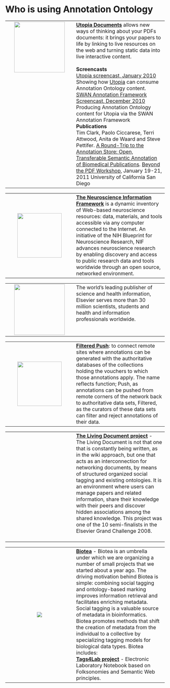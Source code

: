 # Who is using Annotation Ontology #

<table>
<tr>
<td width='200px' align='center' valign='top'>
<img src='http://getutopia.com/images/utopia.png' width='160px' />
</td>
<td valign='top'>
<b><a href='http://getutopia.com/documents/'>Utopia Documents</a></b> allows new ways of thinking about your PDFs documents: it brings your papers to life by linking to live resources on the web and turning static data into live interactive content.<br>
<br>
<b>Screencasts</b><br />
<a href='http://www.scivee.tv/node/26720'>Utopia screencast, January 2010</a> Showing how <a href='http://getutopia.com/documents/'>Utopia</a> can consume Annotation Ontology content.<br />
<a href='http://vimeo.com/18510599'>SWAN Annotation Framework Screencast, December 2010</a> Producing Annotation Ontology content for Utopia via the SWAN Annotation Framework<br />
<b>Publications</b><br />
Tim Clark, Paolo Ciccarese, Terri Attwood, Anita de Waard and Steve Pettifer. <a href='https://sites.google.com/site/beyondthepdf/workshop-papers/clarkciccaresedewaardpettifer'>A Round-Trip to the Annotation Store: Open, Transferable Semantic Annotation of Biomedical Publications</a>. <a href='https://sites.google.com/site/beyondthepdf/'>Beyond the PDF Workshop</a>, January 19-21, 2011 University of California San Diego<br>
</td>
</tr>
</table>

<table>
<tr>
<td width='200px' align='center'>
<img src='http://www.neuinfo.org/images/nif-logo.png' width='140px' />
</td>
<td cellpadding='6px' valign='top'>
<b><a href='http://www.neuinfo.org/'>The Neuroscience Information Framework</a></b> is a dynamic inventory of Web-based neuroscience resources: data, materials, and tools accessible via any computer connected to the Internet. An initiative of the NIH Blueprint for Neuroscience Research, NIF advances neuroscience research by enabling discovery and access to public research data and tools worldwide through an open source, networked environment.<br>
</td>
</tr>
</table>

<table>
<tr>
<td width='200px' align='center'>
<img src='http://annotation-ontology.googlecode.com/svn/trunk/docs/logos/elsevier.jpg' height='160px' />
</td>
<td cellpadding='6px' valign='top'>
The world’s leading publisher of science and health information, Elsevier serves more than 30 million scientists, students and health and information professionals worldwide.<br>
</td>
</tr>
</table>

<table>
<tr>
<td width='200px' align='center'>
<img src='http://etaxonomy.org/wiki/Fp_small_7.png' width='140px' />
</td>
<td cellpadding='6px' valign='top'>
<b><a href='http://etaxonomy.org/FilteredPush'>Filtered Push</a></b>: to connect remote sites where annotations can be generated with the authoritative databases of the collections holding the vouchers to which those annotations apply. The name reflects function; Push, as annotations can be pushed from remote corners of the network back to authoritative data sets, Filtered, as the curators of these data sets can filter and reject annotations of their data.<br>
</td>
</tr>
</table>

<table>
<tr>
<td width='200px' align='center'>
</td>
<td cellpadding='6px' valign='top'>
<b><a href='http://www.sciencedirect.com/science?_ob=ArticleURL&_udi=B758F-4YRXD5B-2&_user=10&_coverDate=07%2F31%2F2010&_rdoc=1&_fmt=high&_orig=gateway&_origin=gateway&_sort=d&_docanchor=&view=c&_searchStrId=1718536354&_rerunOrigin=google&_acct=C000050221&_version=1&_urlVersion=0&_userid=10&md5=0d560e64bc2e538f7f84e04880a2cb85&searchtype=a'>The Living Document project</a></b> - The Living Document is not that one that is constantly being written, as in the wiki approach, but one that acts as an interconnection for networking documents, by means of structured organized social tagging and existing ontologies. It is an environment where users can manage papers and related information, share their knowledge with their peers and discover hidden associations among the shared knowledge. This project was one of the 10 semi-finalists in the Elsevier Grand Challenge 2008.<br>
<br>
</td>
</tr>
</table>

<table>

<tr>
<td width='200px' align='center'>
<img src='http://www.biotea.ws/sites/default/files/aurora_logo.jpg' />
</td>
<td cellpadding='6px' valign='top'>
<b><a href='http://www.biotea.ws/'>Biotea</a></b> - Biotea is an umbrella under which we are organizing a number of small projects that we started about a year ago. The driving motivation behind Biotea is simple: combining social tagging and ontology-based marking improves information retrieval and facilitates enriching metadata. Social tagging is a valuable source of metadata in bioinformatics. Biotea promotes methods that shift the creation of metadata from the individual to a collective by specializing tagging models for biological data types. Biotea includes:<br /><b><a href='http://tags4lab.sourceforge.net/'>Tags4Lab project</a></b> - Electronic Laboratory Notebook based on Folksonomies and Semantic Web principles.<br>
</td>
</tr>
</table>